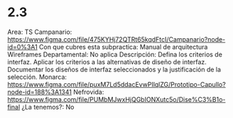 # 2.3

Area: TS
Campanario: https://www.figma.com/file/475KYHj72QTRt65kqdFtcI/Campanario?node-id=0%3A1
Con que cubres esta subpractica: Manual de arquitectura
Wireframes
Departamental: No aplica
Descripción: Defina los criterios de interfaz.
Aplicar los criterios a las alternativas de diseño de interfaz.
Documentar los diseños de interfaz seleccionados y la justificación de la selección.
Monarca: https://www.figma.com/file/puxM7Ld5ddacEvwPIlqlZG/Prototipo-Capullo?node-id=188%3A1341
Nefrovida: https://www.figma.com/file/PUMbMJwxHjQGbIONXutc5o/Dise%C3%B1o-final
¿La tenemos?: No